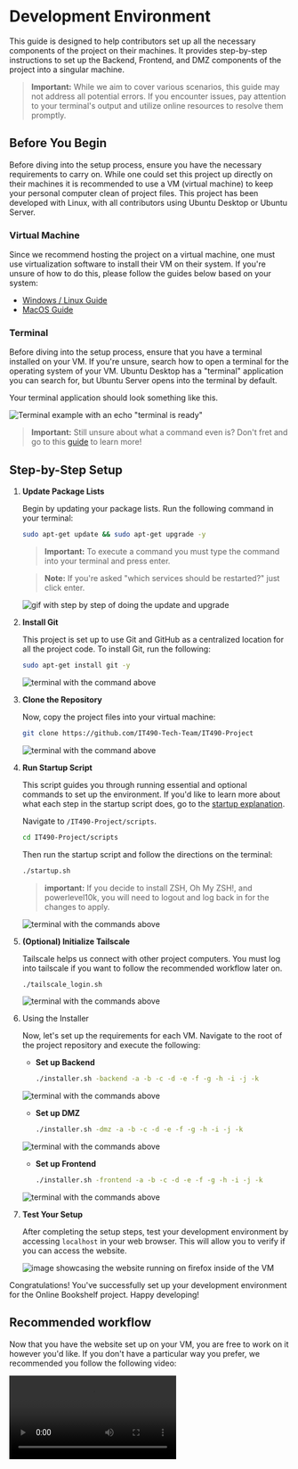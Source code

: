 # Development Environment

This guide is designed to help contributors set up all the necessary components of the project on their machines. It provides step-by-step instructions to set up the Backend, Frontend, and DMZ components of the project into a singular machine.

> **Important:** While we aim to cover various scenarios, this guide may not address all potential errors. If you encounter issues, pay attention to your terminal's output and utilize online resources to resolve them promptly.

## Before You Begin

Before diving into the setup process, ensure you have the necessary requirements to carry on. While one could set this project up directly on their machines it is recommended to use a VM (virtual machine) to keep your personal computer clean of project files. This project has been developed with Linux, with all contributors using Ubuntu Desktop or Ubuntu Server.

### Virtual Machine
 
Since we recommend hosting the project on a virtual machine, one must use virtualization software to install their VM on their system. If you're unsure of how to do this, please follow the guides below based on your system:

* [Windows / Linux Guide](/docs/vm-windows-linux.md)
* [MacOS Guide](/docs/vm-macos.md)

### Terminal
Before diving into the setup process, ensure that you have a terminal installed on your VM. If you're unsure, search how to open a terminal for the operating system of your VM. Ubuntu Desktop has a "terminal" application you can search for, but Ubuntu Server opens into the terminal by default.

Your terminal application should look something like this.

![Terminal example with an echo "terminal is ready"](./resources/vm-environment/00%20terminal%20example.png)

> **Important:** Still unsure about what a command even is? Don't fret and go to this [guide](/docs/terminal.md) to learn more!

## Step-by-Step Setup

1. **Update Package Lists**

   Begin by updating your package lists. Run the following command in your terminal:

    ```bash
    sudo apt-get update && sudo apt-get upgrade -y
    ```

    > **Important:** To execute a command you must type the command into your terminal and press enter.

    > **Note:** If you're asked "which services should be restarted?" just click enter.

    ![gif with step by step of doing the update and upgrade](./resources/vm-environment/01%20update%20and%20upgrade.gif)


2. **Install Git**
    
    This project is set up to use Git and GitHub as a centralized location for all the project code. To install Git, run the following:

    ```bash
    sudo apt-get install git -y
    ```

    ![terminal with the command above](./resources/vm-environment/02%20install%20git.png)

3. **Clone the Repository**
   
   Now, copy the project files into your virtual machine:
   
    ```bash
    git clone https://github.com/IT490-Tech-Team/IT490-Project
    ```

    ![terminal with the command above](./resources/vm-environment/03%20clone%20repo.gif)

4. **Run Startup Script**
   
   This script guides you through running essential and optional commands to set up the environment. If you'd like to learn more about what each step in the startup script does, go to the [startup explanation](/docs/startup-script.md).
   
   Navigate to `/IT490-Project/scripts`.
   
    ```bash
    cd IT490-Project/scripts
    ```

    Then run the startup script and follow the directions on the terminal:

    ```bash
    ./startup.sh
    ```

    > **important:** If you decide to install ZSH, Oh My ZSH!, and powerlevel10k, you will need to logout and log back in for the changes to apply.

    ![terminal with the commands above](./resources/vm-environment/04%20startup%20script.gif)

5.  **(Optional) Initialize Tailscale**

    Tailscale helps us connect with other project computers. You must log into tailscale if you want to follow the recommended workflow later on.

    ```bash
    ./tailscale_login.sh
    ```

    ![terminal with the commands above](./resources/vm-environment/05%20tailscale.png)

6. Using the Installer

    Now, let's set up the requirements for each VM. Navigate to the root of the project repository and execute the following:

   - **Set up Backend**
   
        ```bash
        ./installer.sh -backend -a -b -c -d -e -f -g -h -i -j -k
        ```

    ![terminal with the commands above](./resources/vm-environment/06-01%20installer%20backend.png)

   - **Set up DMZ**

        ```bash
        ./installer.sh -dmz -a -b -c -d -e -f -g -h -i -j -k
        ```

    ![terminal with the commands above](./resources/vm-environment/06-02%20installer%20dmz.png)


   - **Set up Frontend**
   
        ```bash
        ./installer.sh -frontend -a -b -c -d -e -f -g -h -i -j -k
        ```

    ![terminal with the commands above](./resources/vm-environment/06-03%20installer%20frontend.png)


7.  **Test Your Setup**

    After completing the setup steps, test your development environment by accessing `localhost` in your web browser. This will allow you to verify if you can access the website.

    ![image showcasing the website running on firefox inside of the VM](./resources/vm-environment/07%20test.png)

Congratulations! You've successfully set up your development environment for the Online Bookshelf project. Happy developing!

## Recommended workflow

Now that you have the website set up on your VM, you are free to work on it however you'd like. If you don't have a particular way you prefer, we recommended you follow the following video:

 ![Recommended Workflow Guide](/docs/recommended-workflow.mp4)
